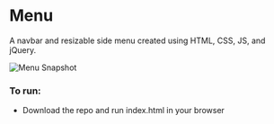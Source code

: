 # Menu

A navbar and resizable side menu created using HTML, CSS, JS, and jQuery.

![Menu Snapshot](https://github.com/danubevictoria/menu/images/menu.png)

### To run:

 * Download the repo and run index.html in your browser
